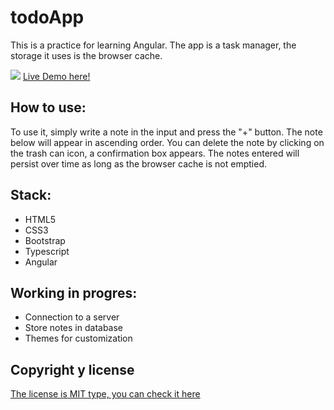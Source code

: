 # todoApp

This is a practice for learning Angular. The app is a task manager, the storage it uses is the browser cache.

![](https://github.com/k-b00t/7-todoApp/tree/master/docs/Screenshoot.png)
[Live Demo here!](https://k-b00t.github.io/7-todoApp/)

## How to use:


To use it, simply write a note in the input and press the "+" button. The note below will appear in ascending order. You can delete the note by clicking on the trash can icon, a confirmation box appears.
The notes entered will persist over time as long as the browser cache is not emptied.



## Stack:

- HTML5
- CSS3
- Bootstrap
- Typescript
- Angular




## Working in progres:

- Connection to a server
- Store notes in database
- Themes for customization



## Copyright y license

[The license is MIT type, you can check it here](https://github.com/k-b00t/7-todoApp/blob/master/LICENSE.txt)